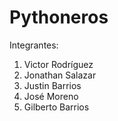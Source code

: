 # Pythoneros
Integrantes:
  1. Victor Rodríguez 
  2. Jonathan Salazar 
  3. Justin Barrios
  4. José Moreno
  5. Gilberto Barrios
